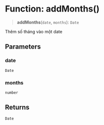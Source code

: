 # Function: addMonths()

> **addMonths**(`date`, `months`): `Date`

Thêm số tháng vào một date

## Parameters

### date

`Date`

### months

`number`

## Returns

`Date`

